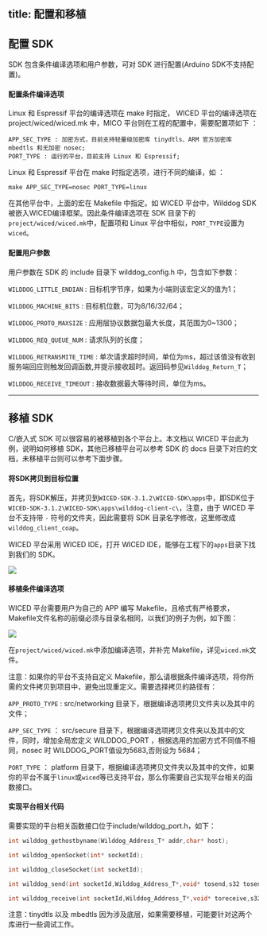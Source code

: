 title:  配置和移植
---
## 配置 SDK

SDK 包含条件编译选项和用户参数，可对 SDK 进行配置(Arduino SDK不支持配置)。

#### 配置条件编译选项

Linux 和 Espressif 平台的编译选项在 make 时指定， WICED 平台的编译选项在 project/wiced/wiced.mk 中，MICO 平台则在工程的配置中，需要配置项如下 ：

    APP_SEC_TYPE : 加密方式，目前支持轻量级加密库 tinydtls、ARM 官方加密库 mbedtls 和无加密 nosec;
    PORT_TYPE : 运行的平台，目前支持 Linux 和 Espressif;

Linux 和 Espressif 平台在 make 时指定选项，进行不同的编译，如 ：

    make APP_SEC_TYPE=nosec PORT_TYPE=linux

在其他平台中，上面的宏在 Makefile 中指定。如 WICED 平台中，Wilddog SDK被嵌入WICED编译框架。因此条件编译选项在 SDK 目录下的`project/wiced/wiced.mk`中，配置项和 Linux 平台中相似，`PORT_TYPE`设置为`wiced`。

#### 配置用户参数

用户参数在 SDK 的 include 目录下 wilddog_config.h 中，包含如下参数：

`WILDDOG_LITTLE_ENDIAN` : 目标机字节序，如果为小端则该宏定义的值为1；

`WILDDOG_MACHINE_BITS` : 目标机位数，可为8/16/32/64；

`WILDDOG_PROTO_MAXSIZE` : 应用层协议数据包最大长度，其范围为0~1300；

`WILDDOG_REQ_QUEUE_NUM` : 请求队列的长度；

`WILDDOG_RETRANSMITE_TIME` : 单次请求超时时间，单位为ms，超过该值没有收到服务端回应则触发回调函数,并提示接收超时。返回码参见`Wilddog_Return_T`；

`WILDDOG_RECEIVE_TIMEOUT` : 接收数据最大等待时间，单位为ms。

<hr>

## 移植 SDK

C/嵌入式 SDK 可以很容易的被移植到各个平台上。本文档以 WICED 平台此为例，说明如何移植 SDK，其他已移植平台可以参考 SDK 的 docs 目录下对应的文档，未移植平台则可以参考下面步骤。

#### 将SDK拷贝到目标位置

首先，将SDK解压，并拷贝到`WICED-SDK-3.1.2\WICED-SDK\apps`中，即SDK位于`WICED-SDK-3.1.2\WICED-SDK\apps\wilddog-client-c\`，注意，由于 WICED 平台不支持带 `-` 符号的文件夹，因此需要将 SDK 目录名字修改，这里修改成`wilddog_client_coap`。

WICED 平台采用 WICED IDE，打开 WICED IDE，能够在工程下的`apps`目录下找到我们的  SDK。

![](/images/c_wiced-wilddog.png)

#### 移植条件编译选项

WICED 平台需要用户为自己的 APP 编写 Makefile，且格式有严格要求，Makefile文件名称的前缀必须与目录名相同，以我们的例子为例，如下图：

![](/images/c_wiced-make.png)

在`project/wiced/wiced.mk`中添加编译选项，并补完 Makefile，详见`wiced.mk`文件。

注意：如果你的平台不支持自定义 Makefile，那么请根据条件编译选项，将你所需的文件拷贝到项目中，避免出现重定义。需要选择拷贝的路径有：

`APP_PROTO_TYPE` : src/networking 目录下，根据编译选项拷贝文件夹以及其中的文件；

`APP_SEC_TYPE` ： src/secure 目录下，根据编译选项拷贝文件夹以及其中的文件，同时，增加全局宏定义 WILDDOG_PORT ，根据选用的加密方式不同值不相同，nosec 时 WILDDOG\_PORT值设为5683,否则设为 5684；

`PORT_TYPE` ： platform 目录下，根据编译选项拷贝文件夹以及其中的文件，如果你的平台不属于`linux`或`wiced`等已支持平台，那么你需要自己实现平台相关的函数接口。

#### 实现平台相关代码

需要实现的平台相关函数接口位于include/wilddog_port.h，如下：
```c
int wilddog_gethostbyname(Wilddog_Address_T* addr,char* host);

int wilddog_openSocket(int* socketId);

int wilddog_closeSocket(int socketId);

int wilddog_send(int socketId,Wilddog_Address_T*,void* tosend,s32 tosendLength);

int wilddog_receive(int socketId,Wilddog_Address_T*,void* toreceive,s32 toreceiveLength, s32 timeout);
```
注意：tinydtls 以及 mbedtls 因为涉及底层，如果需要移植，可能要针对这两个库进行一些调试工作。

